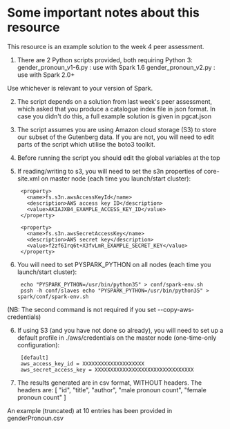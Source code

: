 # Some important notes about this resource

This resource is an example solution to the week 4 peer assessment.

1. There are 2 Python scripts provided, both requiring Python 3:
	gender_pronoun_v1-6.py : use with Spark 1.6
	gender_pronoun_v2.py : use with Spark 2.0+

Use whichever is relevant to your version of Spark.

2. The script depends on a solution from last week's peer assessment,
which asked that you produce a catalogue index file in json format.
In case you didn't do this, a full example solution is given in pgcat.json

3. The script assumes you are using Amazon cloud storage (S3) to store 
our subset of the Gutenberg data. If you are not, you will need to edit
parts of the script which utilise the boto3 toolkit.

4. Before running the script you should edit the global variables at the top

5. If reading/writing to s3, you will need to set the s3n properties of 
core-site.xml on master node (each time you launch/start cluster):

		<property>
		  <name>fs.s3n.awsAccessKeyId</name>
		  <description>AWS access key ID</description>
		  <value>AKIAJXB4_EXAMPLE_ACCESS_KEY_ID</value>
		</property>

		<property>
		  <name>fs.s3n.awsSecretAccessKey</name>
		  <description>AWS secret key</description>
		  <value>f2zf6Irq6t+X3fvLmR_EXAMPLE_SECRET_KEY</value>
		</property>

5. You will need to set PYSPARK_PYTHON on all nodes (each time you launch/start cluster):

		echo "PYSPARK_PYTHON=/usr/bin/python35" > conf/spark-env.sh
		pssh -h conf/slaves echo "PYSPARK_PYTHON=/usr/bin/python35" > spark/conf/spark-env.sh

(NB: The second command is not required if you set --copy-aws-credentials)

6. If using S3 (and you have not done so already), you will need to set up a default profile 
in ./aws/credentials on the master node (one-time-only configuration):

		[default]
		aws_access_key_id = XXXXXXXXXXXXXXXXXXXX
		aws_secret_access_key = XXXXXXXXXXXXXXXXXXXXXXXXXXXXXXXX

7. The results generated are in csv format, WITHOUT headers. The headers are: 
	[ "id", "title", "author", "male pronoun count", "female pronoun count" ]

An example (truncated) at 10 entries has been provided in genderPronoun.csv
